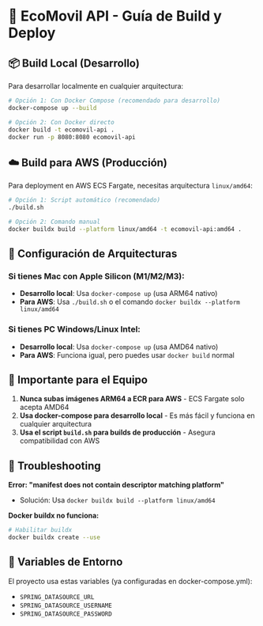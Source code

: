 # 🚀 EcoMovil API - Guía de Build y Deploy

## 📦 Build Local (Desarrollo)

Para desarrollar localmente en cualquier arquitectura:

```bash
# Opción 1: Con Docker Compose (recomendado para desarrollo)
docker-compose up --build

# Opción 2: Con Docker directo
docker build -t ecomovil-api .
docker run -p 8080:8080 ecomovil-api
```

## ☁️ Build para AWS (Producción)

Para deployment en AWS ECS Fargate, necesitas arquitectura `linux/amd64`:

```bash
# Opción 1: Script automático (recomendado)
./build.sh

# Opción 2: Comando manual
docker buildx build --platform linux/amd64 -t ecomovil-api:amd64 .
```

## 🔧 Configuración de Arquitecturas

### **Si tienes Mac con Apple Silicon (M1/M2/M3):**
- **Desarrollo local**: Usa `docker-compose up` (usa ARM64 nativo)
- **Para AWS**: Usa `./build.sh` o el comando `docker buildx --platform linux/amd64`

### **Si tienes PC Windows/Linux Intel:**
- **Desarrollo local**: Usa `docker-compose up` (usa AMD64 nativo)
- **Para AWS**: Funciona igual, pero puedes usar `docker build` normal

## 🚨 Importante para el Equipo

1. **Nunca subas imágenes ARM64 a ECR para AWS** - ECS Fargate solo acepta AMD64
2. **Usa docker-compose para desarrollo local** - Es más fácil y funciona en cualquier arquitectura
3. **Usa el script `build.sh` para builds de producción** - Asegura compatibilidad con AWS

## 🐛 Troubleshooting

**Error: "manifest does not contain descriptor matching platform"**
- Solución: Usa `docker buildx build --platform linux/amd64`

**Docker buildx no funciona:**
```bash
# Habilitar buildx
docker buildx create --use
```

## 📝 Variables de Entorno

El proyecto usa estas variables (ya configuradas en docker-compose.yml):
- `SPRING_DATASOURCE_URL`
- `SPRING_DATASOURCE_USERNAME`
- `SPRING_DATASOURCE_PASSWORD`
